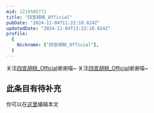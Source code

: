 ```yaml
---
mid: 1219505772
title: "四宮胡桃_Official"
pubDate: "2024-11-04T11:22:10.824Z"
updatedDate: "2024-11-04T11:22:10.824Z"
profile:
  {
    Nickname: ["四宮胡桃_Official"],
  }
---
```


关注[四宮胡桃_Official](https://space.bilibili.com/1219505772)谢谢喵~ 关注[四宮胡桃_Official](https://space.bilibili.com/1219505772)谢谢喵~

## 此条目有待补充
你可以在[这里](https://github.com/Yuhanawa/VTuber.ICU-Content/edit/master/v/四宮胡桃_Official/index.md)编辑本文
